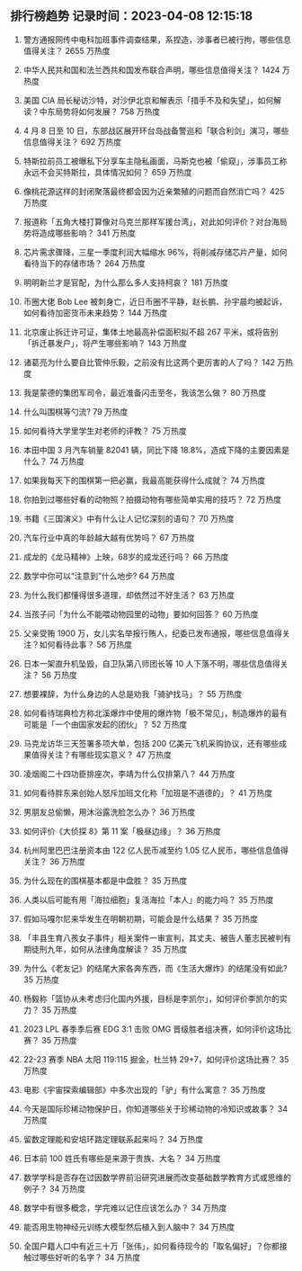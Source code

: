 
## 排行榜趋势 记录时间：2023-04-08 12:15:18
  
  1. 警方通报网传中电科加班事件调查结果，系捏造，涉事者已被行拘，哪些信息值得关注？ 2655 万热度
    
  2. 中华人民共和国和法兰西共和国发布联合声明，哪些信息值得关注？ 1424 万热度
    
  3. 美国 CIA 局长秘访沙特，对沙伊北京和解表示「措手不及和失望」，如何解读？中东局势将如何发展？ 758 万热度
    
  4. 4 月 8 日至 10 日，东部战区展开环台岛战备警巡和「联合利剑」演习，哪些信息值得关注？ 692 万热度
    
  5. 特斯拉前员工被曝私下分享车主隐私画面，马斯克也被「偷窥」，涉事员工称永远不会买特斯拉，具体情况如何？ 659 万热度
    
  6. 像桃花源这样的封闭聚落最终都会因为近亲繁殖的问题而自然消亡吗？ 425 万热度
    
  7. 报道称「五角大楼打算像对乌克兰那样军援台湾」，对此如何评价？对台海局势将造成哪些影响？ 341 万热度
    
  8. 芯片需求骤降，三星一季度利润大幅缩水 96%，将削减存储芯片产量，如何看待当下的存储市场？ 264 万热度
    
  9. 明明新兰才是官配，为什么那么多人支持柯哀？ 181 万热度
    
  10. 币圈大佬 Bob Lee 被刺身亡，近日币圈不平静，赵长鹏、孙宇晨均被起诉，如何看待加密货币未来趋势？ 144 万热度
    
  11. 北京废止拆迁许可证，集体土地最高补偿面积拟不超 267 平米，或将告别「拆迁暴发户」，将产生哪些影响？ 143 万热度
    
  12. 诸葛亮为什么要自比管仲乐毅，之前没有比这两个更厉害的人了吗？ 142 万热度
    
  13. 我是蒙德的集团军司令，最近准备闪击至冬，我该怎么做？ 80 万热度
    
  14. 什么叫围棋等勺流? 79 万热度
    
  15. 如何看待大学里学生对老师的评教？ 75 万热度
    
  16. 本田中国 3 月汽车销量 82041 辆，同比下降 18.8%，造成下降的主要因素是什么？ 74 万热度
    
  17. 如果我每天下的围棋第一把必赢，我最高能获得什么成就？ 74 万热度
    
  18. 你拍到过哪些好看的动物照？拍摄动物有哪些简单实用的技巧？ 72 万热度
    
  19. 书籍《三国演义》中有什么让人记忆深刻的语句？ 70 万热度
    
  20. 汽车行业中真的年龄越大越有优势吗？ 67 万热度
    
  21. 成龙的《龙马精神》上映，68岁的成龙还行吗？ 66 万热度
    
  22. 数学中你可以“注意到”什么地步? 64 万热度
    
  23. 为什么我们都懂得很多道理，却依然过不好生活？ 63 万热度
    
  24. 当孩子问「为什么不能喂动物园里的动物」要如何回答？ 60 万热度
    
  25. 父亲受贿 1900 万，女儿实名举报行贿人，纪委已发布通报，哪些信息值得关注？如何看待此事？ 56 万热度
    
  26. 日本一架直升机坠毁，自卫队第八师团长等 10 人下落不明，哪些信息值得关注？ 56 万热度
    
  27. 想要裸辞，为什么身边的人总是劝我「骑驴找马」？ 55 万热度
    
  28. 如何看待瑞典检方称北溪爆炸中使用的爆炸物「极不常见」，制造爆炸的最有可能是「一个由国家发起的团伙」？ 52 万热度
    
  29. 马克龙访华三天签署多项大单，包括 200 亿美元飞机采购协议，还有哪些成果值得关注？有哪些现实意义？ 47 万热度
    
  30. 凌烟阁二十四功臣排座次，李靖为什么仅排第八？ 44 万热度
    
  31. 如何看待胖东来创始人怒斥加班文化称「加班是不道德的」？ 41 万热度
    
  32. 男朋友总偷懒，用沐浴露洗脸怎么办？ 36 万热度
    
  33. 如何评价《大侦探 8》第 11 案「极昼边缘」？ 36 万热度
    
  34. 杭州阿里巴巴注册资本由 122 亿人民币减至约 1.05 亿人民币，哪些信息值得关注？ 36 万热度
    
  35. 为什么现在的围棋基本都是中盘胜？ 35 万热度
    
  36. 人类以后可能有用「海拉细胞」复活海拉「本人」的能力吗？ 35 万热度
    
  37. 假如马嘎尔尼来华发生在明朝初期，可能会是什么结果？ 35 万热度
    
  38. 「丰县生育八孩女子事件」相关案件一审宣判，其丈夫、被告人董志民被判有期徒刑九年，如何从法律角度解读？ 35 万热度
    
  39. 为什么《老友记》的结尾大家各奔东西，而《生活大爆炸》的结尾没有如此? 35 万热度
    
  40. 杨毅称「篮协从未考虑归化国内外援，目标是李凯尔」，如何评价李凯尔的实力？ 35 万热度
    
  41. 2023 LPL 春季季后赛 EDG 3:1 击败 OMG 晋级胜者组决赛，如何评价这场比赛？ 35 万热度
    
  42. 22-23 赛季 NBA 太阳 119:115 掘金，杜兰特 29+7，如何评价这场比赛？ 35 万热度
    
  43. 电影《宇宙探索编辑部》中多次出现的「驴」有什么寓意？ 35 万热度
    
  44. 今天是国际珍稀动物保护日，你知道哪些关于珍稀动物的冷知识或故事？ 34 万热度
    
  45. 留数定理能和安培环路定理联系起来吗？ 34 万热度
    
  46. 日本前 100 姓氏有哪些是来源于贵族、大名？ 34 万热度
    
  47. 数学学科是否存在过因数学界前沿研究进展而改变基础数学教育方式或思维的例子？ 34 万热度
    
  48. 数学中有很多概念，学完难以记住应该怎么办？ 34 万热度
    
  49. 能否用生物神经元训练大模型然后植入到人脑中？ 34 万热度
    
  50. 全国户籍人口中有近三十万「张伟」，如何看待现今的「取名偏好」？你都接触过哪些好听的名字？ 34 万热度
    